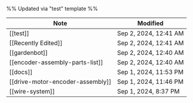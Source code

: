 %% Updated via "test" template %% 

| Note                             | Modified              |
| -------------------------------- | --------------------- |
| [[test]]                         | Sep 2, 2024, 12:41 AM |
| [[Recently Edited]]              | Sep 2, 2024, 12:41 AM |
| [[gardenbot]]                    | Sep 2, 2024, 12:40 AM |
| [[encoder-assembly-parts-list]]  | Sep 2, 2024, 12:40 AM |
| [[docs]]                         | Sep 1, 2024, 11:53 PM |
| [[drive-motor-encoder-assembly]] | Sep 1, 2024, 11:46 PM |
| [[wire-system]]                  | Sep 1, 2024, 8:37 PM  |
